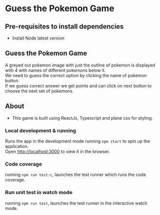 # Guess the Pokemon Game

## Pre-requisites to install dependencies

- Install Node latest version

## Guess the Pokemon Game

A greyed out pokemon image with just the outline of pokemon is displayed with 4  with names of different pokemons below it.\
We need to guess the correct option by clicking the name of pokemon button.\
If we guess correct answer we get points and can click on next button to choose the next set of pokemons.


## About

- This game is built using ReactJs, Typescript and plane css for styling.


### Local development & running

Runs the app in the development mode running `npm start` to spin up the application.\
Open [http://localhost:3000](http://localhost:3000) to view it in the browser.

### Code coverage

running `npm run test:c`, launches the test runner which runs the code coverage.

### Run unit test in watch mode

running `npm run test`, launches the test runner in the interactive watch mode.
